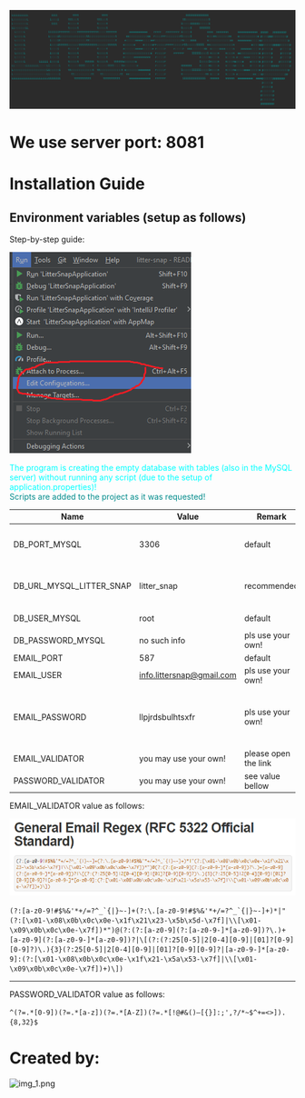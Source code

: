 ![img.png](src/main/resources/static/readme/banner-app.png)

# We use server port: 8081

# Installation Guide

## Environment variables (setup as follows)

Step-by-step guide:

![img.png](src/main/resources/static/manual/env-variable.png)

<span style="color: cyan">The program is creating the empty database with tables (also in the MySQL server) without running any script (due to the setup of application.properties)!</span>
<br>
<span style="color: darkcyan">Scripts are added to the project as it was requested!</span>


| Name               | Value                        | Remark            | Extra remark                                                                                                                                                 |
|--------------------|------------------------------|-------------------|--------------------------------------------------------------------------------------------------------------------------------------------------------------|
| DB_PORT_MYSQL           | 3306                         | default           | please user your own port that has been set to MySQL server                                                                                                  |
| DB_URL_MYSQL_LITTER_SNAP             | litter_snap                  | recommended       | you can use your own, our name is just a recommendation!                                                                                                     |
| DB_USER_MYSQL            | root                         | default           | please use your own!                                                                                                                                         |
| DB_PASSWORD_MYSQL        | no such info                 | pls use your own! | [MYSQL Installation Guide](https://dev.mysql.com/doc/mysql-installation-excerpt/5.7/en/)                                                                     |
| EMAIL_PORT         | 587                          | default           |                                                                                                                                                              |
| EMAIL_USER         | info.littersnap@gmail.com       | pls use your own! |                                                                                                                                                              |
| EMAIL_PASSWORD     | llpjrdsbulhtsxfr            | pls use your own! | [How-to-use-your-gmail-account-as-your-email-sender-via-smtp](https://www.jotform.com/help/392-how-to-use-your-gmail-account-as-your-email-sender-via-smtp/) |
| EMAIL_VALIDATOR    | you may use your own!        | please open the link | [EMAIL REGEX Pattern](https://emailregex.com/)                                                                                                               |
| PASSWORD_VALIDATOR | you may use your own!        | see value bellow  |                                                                                                                                                              |

EMAIL_VALIDATOR value as follows:

![img.png](src/main/resources/static/manual/regex-email-pattern.png)

```(?:[a-z0-9!#$%&'*+/=?^_`{|}~-]+(?:\.[a-z0-9!#$%&'*+/=?^_`{|}~-]+)*|"(?:[\x01-\x08\x0b\x0c\x0e-\x1f\x21\x23-\x5b\x5d-\x7f]|\\[\x01-\x09\x0b\x0c\x0e-\x7f])*")@(?:(?:[a-z0-9](?:[a-z0-9-]*[a-z0-9])?\.)+[a-z0-9](?:[a-z0-9-]*[a-z0-9])?|\[(?:(?:25[0-5]|2[0-4][0-9]|[01]?[0-9][0-9]?)\.){3}(?:25[0-5]|2[0-4][0-9]|[01]?[0-9][0-9]?|[a-z0-9-]*[a-z0-9]:(?:[\x01-\x08\x0b\x0c\x0e-\x1f\x21-\x5a\x53-\x7f]|\\[\x01-\x09\x0b\x0c\x0e-\x7f])+)\])```

---

PASSWORD_VALIDATOR value as follows:

```^(?=.*[0-9])(?=.*[a-z])(?=.*[A-Z])(?=.*[!@#&()–[{}]:;',?/*~$^+=<>]).{8,32}$```


# Created by:

![img_1.png](src/main/resources/static/readme/banner-team.png)